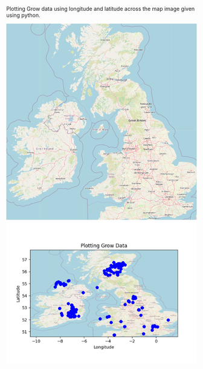 Plotting Grow data using longitude and latitude across the map image given using python.

![map7.png](https://github.com/dhanashree-nangre/Python_grow_2544403/blob/main/map7.png)
![2544403GrowLocationsMaps.png](https://github.com/dhanashree-nangre/Python_grow_2544403/blob/main/2544403GrowLocationsMaps.png)
